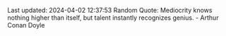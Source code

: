 Last updated: 2024-04-02 12:37:53
Random Quote: Mediocrity knows nothing higher than itself, but talent instantly recognizes genius. - Arthur Conan Doyle
